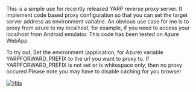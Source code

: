 This is a simple use for recently released YARP reverse proxy server. It implement code based proxy configuration 
so that you can set the target server address as environment variable.  An obvious use case for me is to proxy from azure
to my localhost, for example, if you need to access your localhost from Android emulator.  This code has been tested on
Azure WebApp

To try out, Set the environment (application, for Azure) variable YARPFORWARD_PREFIX to the url you want to proxy to.
If YARPFORWARD_PREFIX is not set or is whitespace only, then no proxy occured
Please note you may have to disable caching for you browser

[![Hits](https://hits.seeyoufarm.com/api/count/incr/badge.svg?url=https%3A%2F%2Fgithub.com%2Fponyspeed888%2FPonyAzureProxy&count_bg=%2379C83D&title_bg=%23555555&icon=&icon_color=%23E7E7E7&title=hits&edge_flat=false)](https://hits.seeyoufarm.com)

